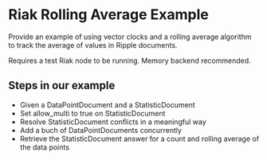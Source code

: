 # Riak Rolling Average Example

Provide an example of using vector clocks and a rolling average
algorithm to track the average of values in Ripple documents.

Requires a test Riak node to be running. Memory backend recommended.

## Steps in our example

   * Given a DataPointDocument and a StatisticDocument
   * Set allow_multi to true on StatisticDocument
   * Resolve StatisticDocument conflicts in a meaningful way
   * Add a buch of DataPointDocuments concurrently
   * Retrieve the StatisticDocument answer for a count and rolling average of the data points
